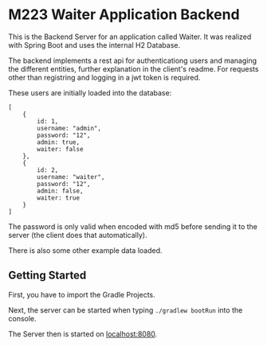 # M223 Waiter Application Backend

This is the Backend Server for an application called Waiter. It was realized with Spring Boot and uses the internal H2 Database.

The backend implements a rest api for authenticationg users and managing the different entities, further explanation in the client's readme. For requests other than registring and logging in a jwt token is required. 

These users are initially loaded into the database:

```
[
    {
        id: 1,
        username: "admin",
        password: "12",
        admin: true,
        waiter: false
    },
    {
        id: 2,
        username: "waiter",
        password: "12",
        admin: false,
        waiter: true
    }
]
```

The password is only valid when encoded with md5 before sending it to the server (the client does that automatically).

There is also some other example data loaded.

## Getting Started

First, you have to import the Gradle Projects.

Next, the server can be started when typing `./gradlew bootRun` into the console.

The Server then is started on [localhost:8080](http://localhost:8080).
